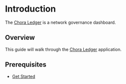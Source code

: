 # Introduction

The [Chora Ledger](https://chora.io/ledger) is a network governance dashboard.

## Overview

This guide will walk through the [Chora Ledger](https://chora.io/ledger) application.

## Prerequisites

- [Get Started](../get-started)
